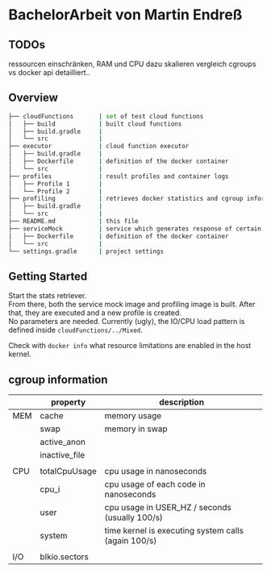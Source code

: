 # BachelorArbeit von Martin Endreß

## TODOs

ressourcen einschränken, RAM und CPU dazu skalieren
vergleich cgroups vs docker api detailliert..

## Overview

```bash
├── cloudFunctions       | set of test cloud functions
│   ├── build            | built cloud functions 
│   ├── build.gradle     | 
│   └── src              | 
├── executor             | cloud function executor
│   ├── build.gradle     | 
│   ├── Dockerfile       | definition of the docker container
│   └── src              | 
├── profiles             | result profiles and container logs
│   ├── Profile 1        |
│   └── Profile 2        | 
├── profiling            | retrieves docker statistics and cgroup information from running containers
│   ├── build.gradle     | 
│   └── src              | 
├── README.md            | this file
├── serviceMock          | service which generates response of certain size after a delay /api/getResponse?size=[size]&delay=[delay]
│   ├── Dockerfile       | definition of the docker container
│   └── src              | 
└── settings.gradle      | project settings
```

## Getting Started

Start the stats retriever.  
From there, both the service mock image and profiling image is built. After that, they are executed and a new profile is created.  
No parameters are needed. Currently (ugly), the IO/CPU load pattern is defined inside `cloudFunctions/../Mixed`.

Check with `docker info` what resource limitations are enabled in the host kernel.

## cgroup information

|   | property | description |
|---|---|---|
|MEM| cache | memory usage |
|   | swap | memory in swap |
|   | active_anon |   |
|   | inactive_file |   |
|   |   |   |
|CPU| totalCpuUsage | cpu usage in nanoseconds |
|   | cpu_i | cpu usage of each code in nanoseconds |
|   | user | cpu usage in USER_HZ / seconds (usually 100/s) |
|   | system | time kernel is executing system calls (again 100/s) |
|   |  |  |
|I/O| blkio.sectors |  |
